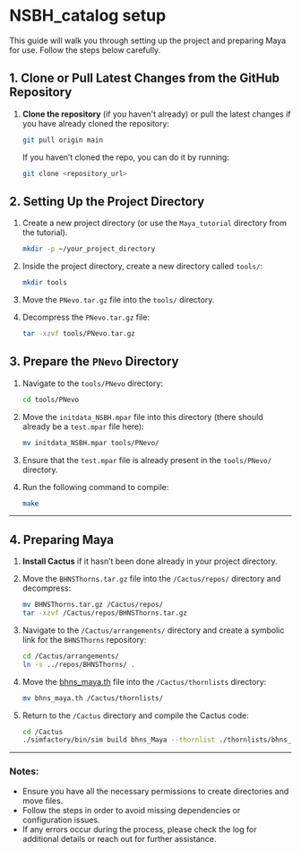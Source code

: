 # NSBH_catalog setup

This guide will walk you through setting up the project and preparing Maya for use. Follow the steps below carefully.

## 1. Clone or Pull Latest Changes from the GitHub Repository

1. **Clone the repository** (if you haven't already) or pull the latest changes if you have already cloned the repository:
   ```bash
   git pull origin main
   ```
   If you haven’t cloned the repo, you can do it by running:
   ```bash
   git clone <repository_url>
   ```

## 2. Setting Up the Project Directory

1. Create a new project directory (or use the `Maya_tutorial` directory from the tutorial).
   ```bash
   mkdir -p ~/your_project_directory
   ```

2. Inside the project directory, create a new directory called `tools/`:
   ```bash
   mkdir tools
   ```

3. Move the `PNevo.tar.gz` file into the `tools/` directory.

4. Decompress the `PNevo.tar.gz` file:
   ```bash
   tar -xzvf tools/PNevo.tar.gz
   ```

## 3. Prepare the `PNevo` Directory

1. Navigate to the `tools/PNevo` directory:
   ```bash
   cd tools/PNevo
   ```

2. Move the `initdata_NSBH.mpar` file into this directory (there should already be a `test.mpar` file here):
   ```bash
   mv initdata_NSBH.mpar tools/PNevo/
   ```

3. Ensure that the `test.mpar` file is already present in the `tools/PNevo/` directory.

4. Run the following command to compile:
   ```bash
   make
   ```

---

## 4. Preparing Maya

1. **Install Cactus** if it hasn’t been done already in your project directory.

2. Move the `BHNSThorns.tar.gz` file into the `/Cactus/repos/` directory and decompress:
   ```bash
   mv BHNSThorns.tar.gz /Cactus/repos/
   tar -xzvf /Cactus/repos/BHNSThorns.tar.gz
   ```

3. Navigate to the `/Cactus/arrangements/` directory and create a symbolic link for the `BHNSThorns` repository:
   ```bash
   cd /Cactus/arrangements/
   ln -s ../repos/BHNSThorns/ .
   ```

4. Move the [bhns_maya.th](http://bhns_maya.th/) file into the `/Cactus/thornlists` directory:
   ```bash
   mv bhns_maya.th /Cactus/thornlists/
   ```

5. Return to the `/Cactus` directory and compile the Cactus code:
   ```bash
   cd /Cactus
   ./simfactory/bin/sim build bhns_Maya --thornlist ./thornlists/bhns_maya.th --machine uxmal
   ```

---

### Notes:
- Ensure you have all the necessary permissions to create directories and move files.
- Follow the steps in order to avoid missing dependencies or configuration issues.
- If any errors occur during the process, please check the log for additional details or reach out for further assistance.
